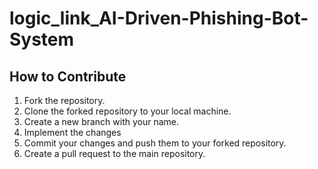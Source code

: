 # logic_link_AI-Driven-Phishing-Bot-System

## How to Contribute
1. Fork the repository.
2. Clone the forked repository to your local machine.
3. Create a new branch with your name.
4. Implement the changes
5. Commit your changes and push them to your forked repository.
6. Create a pull request to the main repository.
